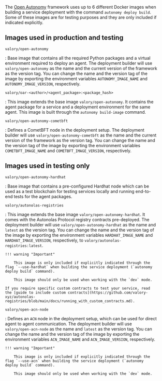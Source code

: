 The [Open Autonomy](https://docs.autonolas.network/) framework uses up to 6 different Docker images when building a service deployment with the command `autonomy deploy build`. Some of these images are for testing purposes and they are only included if indicated explicitly.

## Images used in production and testing

`valory/open-autonomy`

: Base image that contains all the required Python packages and a virtual environment required to deploy an agent. The deployment builder will use `valory/open-autonomy` as the name and the current version of the framework as the version tag. You can change the name and the version tag of the image by exporting the environment variables `AUTONOMY_IMAGE_NAME` and `AUTONOMY_IMAGE_VERSION`, respectively.


`valory/oar-<author>/<agent_package>:<package_hash>`

: This image extends the base image `valory/open-autonomy`. It contains the agent package for a service and a deployment environment for the same agent. This image is built through the `autonomy build-image` command.

`valory/open-autonomy-cometbft`

: Defines a CometBFT node in the deployment setup. The deployment builder will use `valory/open-autonomy-cometbft` as the name and the current version of the framework as the version tag. You can change the name and the version tag of the image by exporting the environment variables `COMETBFT_IMAGE_NAME` and `COMETBFT_IMAGE_VERSION`, respectively.

## Images used in testing only

`valory/open-autonomy-hardhat`

: Base image that contains a pre-configured Hardhat node which can be used as a test blockchain for testing services locally and running end-to-end tests for the agent packages.

`valory/autonolas-registries`

: This image extends the base image `valory/open-autonomy-hardhat`.
It comes with the Autonolas Protocol registry contracts pre-deployed. The deployment builder will use `valory/open-autonomy-hardhat` as the name and `latest` as the version tag. You can change the name and the version tag of the image by exporting the environment variables  `HARDHAT_IMAGE_NAME` and `HARDHAT_IMAGE_VERSION`, respectively, to `valory/autonolas-registries:latest`.

    !!! warning "Important"

        This image is only included if explicitly indicated through the flag `--use-hardhat` when building the service deployment (`autonomy deploy build` command).

        This image should only be used when working with the `dev` mode.

    If you require specific custom contracts to test your service, read the [guide to include custom contracts](https://github.com/valory-xyz/autonolas-registries/blob/main/docs/running_with_custom_contracts.md).

`valory/open-acn-node`

: Defines an `ACN` node in the deployment setup, which can be used for direct agent to agent communication. The deployment builder will use `valory/open-acn-node` as the name and `latest` as the version tag. You can change the name and the version tag of the image by exporting the environment variables `ACN_IMAGE_NAME` and `ACN_IMAGE_VERSION`, respectively.

    !!! warning "Important"

        This image is only included if explicitly indicated through the flag `--use-acn` when building the service deployment (`autonomy deploy build` command).

        This image should only be used when working with the `dev` mode.
